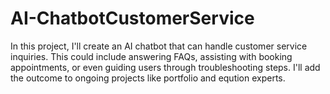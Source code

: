 # AI-ChatbotCustomerService
In this project, I'll create an AI chatbot that can handle customer service inquiries. This could include answering FAQs, assisting with booking appointments, or even guiding users through troubleshooting steps. I'll add the outcome to ongoing projects like portfolio and eqution experts.
